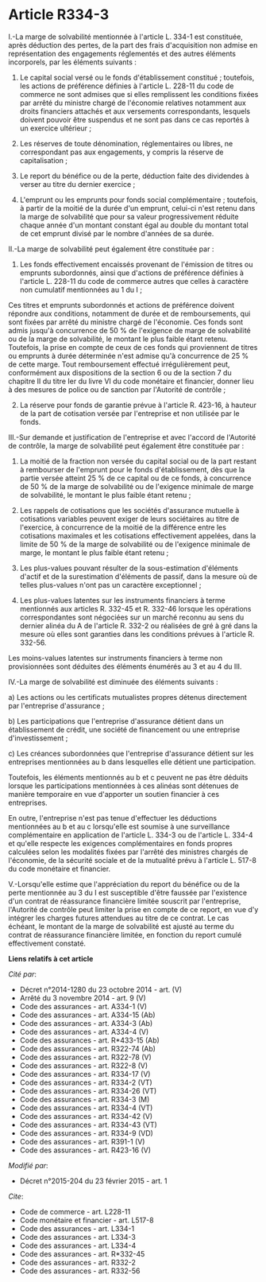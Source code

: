 # Article R334-3

I.-La marge de solvabilité mentionnée à l'article L. 334-1 est constituée, après déduction des pertes, de la part des frais
d'acquisition non admise en représentation des engagements réglementés et des autres éléments incorporels, par les éléments
suivants : 

1. Le capital social versé ou le fonds d'établissement constitué ; toutefois, les actions de préférence définies à l'article
L. 228-11 du code de commerce ne sont admises que si elles remplissent les conditions fixées par arrêté du ministre chargé de
l'économie relatives notamment aux droits financiers attachés et aux versements correspondants, lesquels doivent pouvoir être
suspendus et ne sont pas dans ce cas reportés à un exercice ultérieur ; 

2. Les réserves de toute dénomination, réglementaires ou libres, ne correspondant pas aux engagements, y compris la réserve
de capitalisation ; 

3. Le report du bénéfice ou de la perte, déduction faite des dividendes à verser au titre du dernier exercice ; 

4. L'emprunt ou les emprunts pour fonds social complémentaire ; toutefois, à partir de la moitié de la durée d'un emprunt,
celui-ci n'est retenu dans la marge de solvabilité que pour sa valeur progressivement réduite chaque année d'un montant
constant égal au double du montant total de cet emprunt divisé par le nombre d'années de sa durée. 

II.-La marge de solvabilité peut également être constituée par : 

1. Les fonds effectivement encaissés provenant de l'émission de titres ou emprunts subordonnés, ainsi que d'actions de
préférence définies à l'article L. 228-11 du code de commerce autres que celles à caractère non cumulatif mentionnées au 1 du
I ; 

Ces titres et emprunts subordonnés et actions de préférence doivent répondre aux conditions, notamment de durée et de
remboursements, qui sont fixées par arrêté du ministre chargé de l'économie. Ces fonds sont admis jusqu'à concurrence de 50 %
de l'exigence de marge de solvabilité ou de la marge de solvabilité, le montant le plus faible étant retenu. Toutefois, la
prise en compte de ceux de ces fonds qui proviennent de titres ou emprunts à durée déterminée n'est admise qu'à concurrence
de 25 % de cette marge. Tout remboursement effectué irrégulièrement peut, conformément aux dispositions de la section 6 ou de
la section 7 du chapitre II du titre Ier du livre VI du code monétaire et financier, donner lieu à des mesures de police ou
de sanction par l'Autorité de contrôle ; 

2. La réserve pour fonds de garantie prévue à l'article R. 423-16, à hauteur de la part de cotisation versée par l'entreprise
et non utilisée par le fonds. 

III.-Sur demande et justification de l'entreprise et avec l'accord de l'Autorité de contrôle, la marge de solvabilité peut
également être constituée par : 

1. La moitié de la fraction non versée du capital social ou de la part restant à rembourser de l'emprunt pour le fonds
d'établissement, dès que la partie versée atteint 25 % de ce capital ou de ce fonds, à concurrence de 50 % de la marge de
solvabilité ou de l'exigence minimale de marge de solvabilité, le montant le plus faible étant retenu ; 

2. Les rappels de cotisations que les sociétés d'assurance mutuelle à cotisations variables peuvent exiger de leurs
sociétaires au titre de l'exercice, à concurrence de la moitié de la différence entre les cotisations maximales et les
cotisations effectivement appelées, dans la limite de 50 % de la marge de solvabilité ou de l'exigence minimale de marge, le
montant le plus faible étant retenu ; 

3. Les plus-values pouvant résulter de la sous-estimation d'éléments d'actif et de la surestimation d'éléments de passif,
dans la mesure où de telles plus-values n'ont pas un caractère exceptionnel ; 

4. Les plus-values latentes sur les instruments financiers à terme mentionnés aux articles R. 332-45 et R. 332-46 lorsque les
opérations correspondantes sont négociées sur un marché reconnu au sens du dernier alinéa du A de l'article R. 332-2 ou
réalisées de gré à gré dans la mesure où elles sont garanties dans les conditions prévues à l'article R. 332-56. 

Les moins-values latentes sur instruments financiers à terme non provisionnées sont déduites des éléments énumérés au 3 et au
4 du III. 

IV.-La marge de solvabilité est diminuée des éléments suivants : 

a) Les actions ou les certificats mutualistes propres détenus directement par l'entreprise d'assurance ; 

b) Les participations que l'entreprise d'assurance détient dans un établissement de crédit, une société de financement ou une
entreprise d'investissement ; 

c) Les créances subordonnées que l'entreprise d'assurance détient sur les entreprises mentionnées au b dans lesquelles elle
détient une participation. 

Toutefois, les éléments mentionnés au b et c peuvent ne pas être déduits lorsque les participations mentionnées à ces alinéas
sont détenues de manière temporaire en vue d'apporter un soutien financier à ces entreprises. 

En outre, l'entreprise n'est pas tenue d'effectuer les déductions mentionnées au b et au c lorsqu'elle est soumise à une
surveillance complémentaire en application de l'article L. 334-3 ou de l'article L. 334-4 et qu'elle respecte les exigences
complémentaires en fonds propres calculées selon les modalités fixées par l'arrêté des ministres chargés de l'économie, de la
sécurité sociale et de la mutualité prévu à l'article L. 517-8 du code monétaire et financier. 

V.-Lorsqu'elle estime que l'appréciation du report du bénéfice ou de la perte mentionnée au 3 du I est susceptible d'être
faussée par l'existence d'un contrat de réassurance financière limitée souscrit par l'entreprise, l'Autorité de contrôle peut
limiter la prise en compte de ce report, en vue d'y intégrer les charges futures attendues au titre de ce contrat. Le cas
échéant, le montant de la marge de solvabilité est ajusté au terme du contrat de réassurance financière limitée, en fonction
du report cumulé effectivement constaté.

**Liens relatifs à cet article**

_Cité par_:

  - Décret n°2014-1280 du 23 octobre 2014 - art. (V)
  - Arrêté du 3 novembre 2014 - art. 9 (V)
  - Code des assurances - art. A334-1 (V)
  - Code des assurances - art. A334-15 (Ab)
  - Code des assurances - art. A334-3 (Ab)
  - Code des assurances - art. A334-4 (V)
  - Code des assurances - art. R*433-15 (Ab)
  - Code des assurances - art. R322-74 (Ab)
  - Code des assurances - art. R322-78 (V)
  - Code des assurances - art. R322-8 (V)
  - Code des assurances - art. R334-17 (V)
  - Code des assurances - art. R334-2 (VT)
  - Code des assurances - art. R334-26 (VT)
  - Code des assurances - art. R334-3 (M)
  - Code des assurances - art. R334-4 (VT)
  - Code des assurances - art. R334-42 (V)
  - Code des assurances - art. R334-43 (VT)
  - Code des assurances - art. R334-9 (VD)
  - Code des assurances - art. R391-1 (V)
  - Code des assurances - art. R423-16 (V)

_Modifié par_:

  - Décret n°2015-204 du 23 février 2015 - art. 1

_Cite_:

  - Code de commerce - art. L228-11
  - Code monétaire et financier - art. L517-8
  - Code des assurances - art. L334-1
  - Code des assurances - art. L334-3
  - Code des assurances - art. L334-4
  - Code des assurances - art. R*332-45
  - Code des assurances - art. R332-2
  - Code des assurances - art. R332-56
